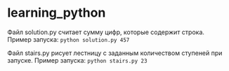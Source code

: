 # learning_python

Файл solution.py считает сумму цифр, которые содержит строка.
Пример запуска:
`python solution.py 457`

Файл stairs.py  рисует лестницу с заданным количеством ступеней при запуске.
Пример запуска:
`python stairs.py 23`
